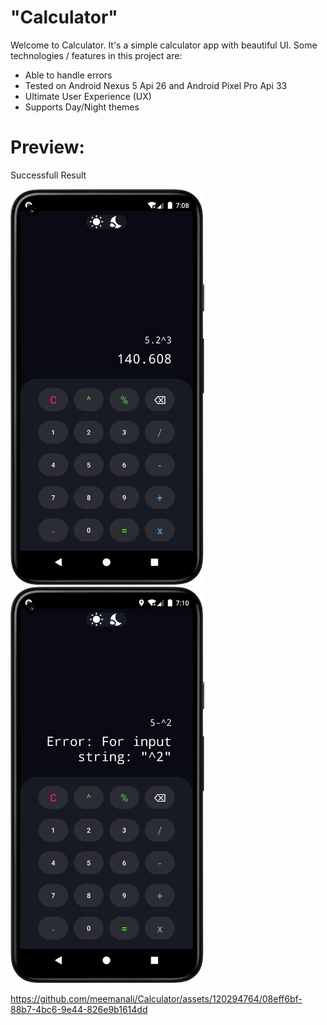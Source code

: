 # "Calculator"

Welcome to Calculator. It's a simple calculator app with beautiful UI. Some technologies / features in this project are:

* Able to handle errors
* Tested on Android Nexus 5 Api 26 and Android Pixel Pro Api 33
* Ultimate User Experience (UX)
* Supports Day/Night themes

# Preview:

Successfull Result

<div>
  <img src="https://github.com/meemanali/Calculator/blob/main/Calculator%201.png" alt="Calulator" width="310" title="Successfull Result">
  <img src="https://github.com/meemanali/Calculator/blob/main/Calculator%202.png" alt="Calulator" width="310" title="Error">
</div>

https://github.com/meemanali/Calculator/assets/120294764/08eff6bf-88b7-4bc6-9e44-826e9b1614dd

